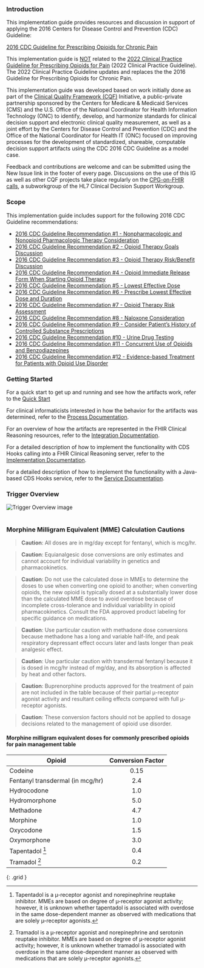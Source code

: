 ### Introduction

This implementation guide provides resources and discussion in support of applying the 2016 Centers
for Disease Control and Prevention (CDC) Guideline:

[2016 CDC Guideline for Prescribing Opioids for Chronic Pain](https://www.cdc.gov/mmwr/volumes/65/rr/rr6501e1.htm)

This implementation guide is <u>NOT</u> related to the <a href="https://www.cdc.gov/mmwr/volumes/71/rr/rr7103a1.htm">2022 Clinical Practice Guideline for Prescribing Opioids for Pain</a> (2022 Clinical Practice Guideline). The 2022 Clinical Practice Guideline updates and replaces the the 2016 Guideline for Prescribing Opioids for Chronic Pain.

This implementation guide was developed based on work initially done as part of the
<a href="https://confluence.hl7.org/display/CQIWC/Clinical+Quality+Framework">Clinical Quality Framework (CQF)</a>
Initiative, a public-private partnership sponsored by the Centers for Medicare &amp; Medicaid Services (CMS) and
the U.S. Office of the National Coordinator for Health Information Technology (ONC) to identify, develop, and harmonize
standards for clinical decision support and electronic clinical quality measurement, as well as a joint effort by
the Centers for Disease Control and Prevention (CDC) and the Office of the National Coordinator for Health IT (ONC)
focused on improving processes for the development of standardized, shareable, computable decision support artifacts
using the CDC 2016 CDC Guideline as a model case.

Feedback and contributions are welcome and can be submitted using the New Issue link in the footer of every page. Discussions on the
use of this IG as well as other CQF projects take place regularly on the <a href="https://confluence.hl7.org/display/CDS/CPGonFHIR">CPG-on-FHIR calls</a>, a subworkgroup of the HL7 Clinical Decision Support Workgroup.

### Scope

This implementation guide includes support for the following 2016 CDC Guideline recommendations:
* [2016 CDC Guideline Recommendation #1 - Nonpharmacologic and Nonopioid Pharmacologic Therapy Consideration](recommendation-01.html)
* [2016 CDC Guideline Recommendation #2 - Opioid Therapy Goals Discussion](recommendation-02.html)
* [2016 CDC Guideline Recommendation #3 - Opioid Therapy Risk/Benefit Discussion](recommendation-03.html)
* [2016 CDC Guideline Recommendation #4 - Opioid Immediate Release Form When Starting Opioid Therapy](recommendation-04-order-sign.html)
* [2016 CDC Guideline Recommendation #5 - Lowest Effective Dose](recommendation-05.html)
* [2016 CDC Guideline Recommendation #6 - Prescribe Lowest Effective Dose and Duration](recommendation-06.html)
* [2016 CDC Guideline Recommendation #7 - Opioid Therapy Risk Assessment](recommendation-07.html)
* [2016 CDC Guideline Recommendation #8 - Naloxone Consideration](recommendation-08.html)
* [2016 CDC Guideline Recommendation #9 - Consider Patient’s History of Controlled Substance Prescriptions](recommendation-09.html)
* [2016 CDC Guideline Recommendation #10 - Urine Drug Testing](recommendation-10-order-sign.html)
* [2016 CDC Guideline Recommendation #11 - Concurrent Use of Opioids and Benzodiazepines](recommendation-11-order-select.html)
* [2016 CDC Guideline Recommendation #12 - Evidence-based Treatment for Patients with Opioid Use Disorder](recommendation-12.html)  

### Getting Started

For a quick start to get up and running and see how the artifacts work, refer to the [Quick Start](quick-start.html)

For clinical informaticists interested in how the behavior for the artifacts was determined,
refer to the [Process Documentation](process-documentation.html).

For an overview of how the artifacts are represented in the FHIR Clinical Reasoning resources,
refer to the [Integration Documentation](integration-documentation.html).

For a detailed description of how to implement the functionality with CDS Hooks calling into a
FHIR Clinical Reasoning server, refer to the [Implementation Documentation](implementation-documentation.html).

For a detailed description of how to implement the functionality with a Java-based CDS Hooks
service, refer to the [Service Documentation](service-documentation.html).

### Trigger Overview
<div>
    <img src="assets/images/trigger-overview.png" alt="Trigger Overview image">
</div>
<br />

### Morphine Milligram Equivalent (MME) Calculation Cautions

> **Caution**: All doses are in mg/day except for fentanyl, which is mcg/hr. 

> **Caution**: Equianalgesic dose conversions are only estimates and cannot account for individual variability in genetics and pharmacokinetics. 

> **Caution**: Do not use the calculated dose in MMEs to determine the doses to use when converting one opioid to another; when converting opioids, the new opioid is typically dosed at a substantially lower dose than the calculated MME dose to avoid overdose because of incomplete cross-tolerance and individual variability in opioid pharmacokinetics. Consult the FDA approved product labeling for specific guidance on medications.

> **Caution**: Use particular caution with methadone dose conversions because methadone has a long and variable half-life, and peak respiratory depressant effect occurs later and lasts longer than peak analgesic effect. 

> **Caution**: Use particular caution with transdermal fentanyl because it is dosed in mcg/hr instead of mg/day, and its absorption is affected by heat and other factors. 

> **Caution**: Buprenorphine products approved for the treatment of pain are not included in the table because of their partial µ-receptor agonist activity and resultant ceiling effects compared with full µ-receptor agonists. 

> **Caution**: These conversion factors should not be applied to dosage decisions related to the management of opioid use disorder.

#### Morphine milligram equivalent doses for commonly prescribed opioids for pain management table

| Opioid                           | Conversion Factor |
|----------------------------------|:-----------------:|
| Codeine                          | 0.15 |
| Fentanyl transdermal (in mcg/hr) | 2.4 |
| Hydrocodone                      | 1.0 |
| Hydromorphone                    | 5.0 |
| Methadone                        | 4.7 |
| Morphine                         | 1.0 |
| Oxycodone                        | 1.5 |
| Oxymorphone                      | 3.0 |
| Tapentadol [^1]                  | 0.4 |
| Tramadol [^2]                    | 0.2 |
{: .grid }

[^1]: Tapentadol is a µ-receptor agonist and norepinephrine reuptake inhibitor. MMEs are based on degree of µ-receptor agonist activity; however, it is unknown whether tapentadol is associated with overdose in the same dose-dependent manner as observed with medications that are solely µ-receptor agonists.

[^2]: Tramadol is a µ-receptor agonist and norepinephrine and serotonin reuptake inhibitor. MMEs are based on degree of µ-receptor agonist activity; however, it is unknown whether tramadol is associated with overdose in the same dose-dependent manner as observed with medications that are solely µ-receptor agonists.

